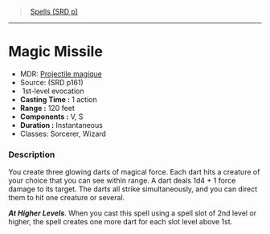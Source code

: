 ﻿---
!Spell
Family: SpellVO
Level: 1
Type: evocation
CastingTime: 1 action
Range: 120 feet
Components: V, S
Duration: Instantaneous
Classes: Sorcerer, Wizard
Id: spells_vo.md#magic-missile
ParentLink: spells_vo.md#spells-srd-p
Name: Magic Missile
ParentName: Spells (SRD p)
NameLevel: 1
AltName: '[Projectile magique](hd_spells_projectile_magique.md)'
Source: (SRD p161)
Attributes: {}
---
> [Spells (SRD p)](srd_spells.md)

---

# Magic Missile

- MDR: [Projectile magique](hd_spells_projectile_magique.md)
- Source: (SRD p161)
-  1st-level evocation
- **Casting Time :** 1 action
- **Range :** 120 feet
- **Components :** V, S
- **Duration :** Instantaneous
- Classes: Sorcerer, Wizard

### Description

You create three glowing darts of magical force. Each dart hits a creature of your choice that you can see within range. A dart deals 1d4 + 1 force damage to its target. The darts all strike simultaneously, and you can direct them to hit one creature or several.

**_At Higher Levels_**. When you cast this spell using a spell slot of 2nd level or higher, the spell creates one more dart for each slot level above 1st.

